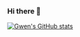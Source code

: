 ### Hi there 👋

<!--
**usergwen/usergwen** is a ✨ _special_ ✨ repository because its `README.md` (this file) appears on your GitHub profile.

Here are some ideas to get you started:

- 🔭 I’m currently working on ...
- 🌱 I’m currently learning ...
- 👯 I’m looking to collaborate on ...
- 🤔 I’m looking for help with ...
- 💬 Ask me about ...
- 📫 How to reach me: ...
- 😄 Pronouns: ...
- ⚡ Fun fact: ...
-->

<!--
- Github Stats Card
- [![Top Langs](https://github-readme-stats.vercel.app/api/top-langs/?username=usergwen&layout=compact)](https://github.com/anuraghazra/github-readme-stats)
-->

[![Gwen's GitHub stats](https://github-readme-stats.vercel.app/api?username=usergwen&show_icons=true&theme=default)](https://github.com/anuraghazra/github-readme-stats)


